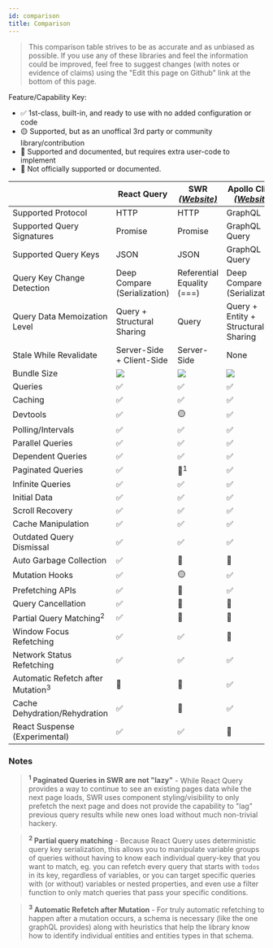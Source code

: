 ```yaml
---
id: comparison
title: Comparison
---
```


> This comparison table strives to be as accurate and as unbiased as possible. If you use any of these libraries and feel the information could be improved, feel free to suggest changes (with notes or evidence of claims) using the "Edit this page on Github" link at the bottom of this page.

Feature/Capability Key:

- ✅ 1st-class, built-in, and ready to use with no added configuration or code
- 🟡 Supported, but as an unoffical 3rd party or community library/contribution
- 🔶 Supported and documented, but requires extra user-code to implement
- 🛑 Not officially supported or documented.

|                                              | React Query                            | SWR [_(Website)_](swr)     | Apollo Client [_(Website)_](apollo) |
| -------------------------------------------- | -------------------------------------- | -------------------------- | ----------------------------------- |
| Supported Protocol                           | HTTP                                   | HTTP                       | GraphQL                             |
| Supported Query Signatures                   | Promise                                | Promise                    | GraphQL Query                       |
| Supported Query Keys                         | JSON                                   | JSON                       | GraphQL Query                       |
| Query Key Change Detection                   | Deep Compare (Serialization)           | Referential Equality (===) | Deep Compare (Serialization)        |
| Query Data Memoization Level                 | Query + Structural Sharing             | Query                      | Query + Entity + Structural Sharing |
| Stale While Revalidate                       | Server-Side + Client-Side              | Server-Side                | None                                |
| Bundle Size                                  | [![][bp-react-query]][bpl-react-query] | [![][bp-swr]][bpl-swr]     | [![][bp-apollo]][bpl-apollo]        |
| Queries                                      | ✅                                     | ✅                         | ✅                                  |
| Caching                                      | ✅                                     | ✅                         | ✅                                  |
| Devtools                                     | ✅                                     | 🟡                         | ✅                                  |
| Polling/Intervals                            | ✅                                     | ✅                         | ✅                                  |
| Parallel Queries                             | ✅                                     | ✅                         | ✅                                  |
| Dependent Queries                            | ✅                                     | ✅                         | ✅                                  |
| Paginated Queries                            | ✅                                     | 🛑<sup>1</sup>             | ✅                                  |
| Infinite Queries                             | ✅                                     | ✅                         | ✅                                  |
| Initial Data                                 | ✅                                     | ✅                         | ✅                                  |
| Scroll Recovery                              | ✅                                     | ✅                         | ✅                                  |
| Cache Manipulation                           | ✅                                     | ✅                         | ✅                                  |
| Outdated Query Dismissal                     | ✅                                     | ✅                         | ✅                                  |
| Auto Garbage Collection                      | ✅                                     | 🛑                         | 🛑                                  |
| Mutation Hooks                               | ✅                                     | 🟡                         | ✅                                  |
| Prefetching APIs                             | ✅                                     | 🔶                         | ✅                                  |
| Query Cancellation                           | ✅                                     | 🛑                         | 🛑                                  |
| Partial Query Matching<sup>2</sup>           | ✅                                     | 🛑                         | 🛑                                  |
| Window Focus Refetching                      | ✅                                     | ✅                         | 🛑                                  |
| Network Status Refetching                    | ✅                                     | ✅                         | ✅                                  |
| Automatic Refetch after Mutation<sup>3</sup> | 🔶                                     | 🔶                         | ✅                                  |
| Cache Dehydration/Rehydration                | ✅                                     | 🛑                         | ✅                                  |
| React Suspense (Experimental)                | ✅                                     | ✅                         | 🛑                                  |

### Notes

> **<sup>1</sup> Paginated Queries in SWR are not "lazy"** - While React Query provides a way to continue to see an existing pages data while the next page loads, SWR uses component styling/visibility to only prefetch the next page and does not provide the capability to "lag" previous query results while new ones load without much non-trivial hackery.

> **<sup>2</sup> Partial query matching** - Because React Query uses deterministic query key serialization, this allows you to manipulate variable groups of queries without having to know each individual query-key that you want to match, eg. you can refetch every query that starts with `todos` in its key, regardless of variables, or you can target specific queries with (or without) variables or nested properties, and even use a filter function to only match queries that pass your specific conditions.

> **<sup>3</sup> Automatic Refetch after Mutation** - For truly automatic refetching to happen after a mutation occurs, a schema is necessary (like the one graphQL provides) along with heuristics that help the library know how to identify individual entities and entities types in that schema.

[swr]: https://github.com/vercel/swr
[apollo]: https://github.com/apollographql/apollo-client
[bp-react-query]: https://badgen.net/bundlephobia/minzip/react-query?label=%20
[bp-swr]: https://badgen.net/bundlephobia/minzip/swr?label=%20
[bp-apollo]: https://badgen.net/bundlephobia/minzip/@apollo/client?label=%20
[bpl-react-query]: https://bundlephobia.com/result?p=react-query
[bpl-swr]: https://bundlephobia.com/result?p=swr
[bpl-apollo]: https://bundlephobia.com/result?p=@apollo/client
